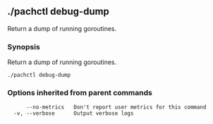 ## ./pachctl debug-dump

Return a dump of running goroutines.

### Synopsis


Return a dump of running goroutines.

```
./pachctl debug-dump
```

### Options inherited from parent commands

```
      --no-metrics   Don't report user metrics for this command
  -v, --verbose      Output verbose logs
```

